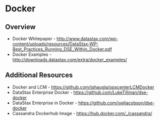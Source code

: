 # Docker

## Overview
* Docker Whitepaper - http://www.datastax.com/wp-content/uploads/resources/DataStax-WP-Best_Practices_Running_DSE_Within_Docker.pdf
* Docker Examples - http://downloads.datastax.com/extra/docker_examples/

## Additional Resources
* Docker and LCM -  https://github.com/jphaugla/opscenterLCMDocker
* DataStax Enterprise Docker - https://github.com/LukeTillman/dse-docker
* DataStax Enterprise in Docker - https://github.com/joeljacobson/dse-docker
* Cassandra Dockerhub Image - https://hub.docker.com/_/cassandra/
